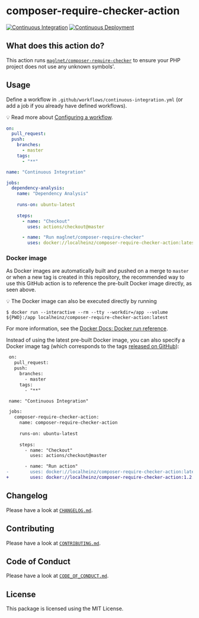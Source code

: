 # composer-require-checker-action

[![Continuous Integration](https://github.com/localheinz/composer-require-checker-action/workflows/Continuous%20Integration/badge.svg)](https://github.com/localheinz/composer-require-checker-action/actions)
[![Continuous Deployment](https://github.com/localheinz/composer-require-checker-action/workflows/Continuous%20Deployment/badge.svg)](https://github.com/localheinz/composer-require-checker-action/actions)

## What does this action do?

This action runs [`maglnet/composer-require-checker`]() to ensure your PHP project does not use any unknown symbols'.

## Usage

Define a workflow in `.github/workflows/continuous-integration.yml` (or add a job if you already have defined workflows).

:bulb: Read more about [Configuring a workflow](https://help.github.com/en/articles/configuring-a-workflow).

```yaml
on:
  pull_request:
  push:
    branches:
      - master
    tags:
      - "**"

name: "Continuous Integration"

jobs:
  dependency-analysis:
    name: "Dependency Analysis"
    
    runs-on: ubuntu-latest
    
    steps:
      - name: "Checkout"
        uses: actions/checkout@master

      - name: "Run maglnet/composer-require-checker"
        uses: docker://localheinz/composer-require-checker-action:latest
```

### Docker image

As Docker images are automatically built and pushed on a merge to `master` or when a new tag is created in this repository, the recommended way to use this GitHub action is to reference the pre-built Docker image directly, as seen above.

:bulb: The Docker image can also be executed directly by running

```
$ docker run --interactive --rm --tty --workdir=/app --volume ${PWD}:/app localheinz/composer-require-checker-action:latest
```

For more information, see the [Docker Docs: Docker run reference](https://docs.docker.com/engine/reference/run/).

Instead of using the latest pre-built Docker image, you can also specify a Docker image tag (which corresponds to the tags [released on GitHub](https://github.com/localheinz/composer-require-checker-action/releases)):

```diff
 on:
   pull_request:
   push:
     branches:
       - master
     tags:
       - "**"

 name: "Continuous Integration"

 jobs:
   composer-require-checker-action:
     name: composer-require-checker-action
    
     runs-on: ubuntu-latest
    
     steps:
       - name: "Checkout"
         uses: actions/checkout@master

       - name: "Run action"
-        uses: docker://localheinz/composer-require-checker-action:latest
+        uses: docker://localheinz/composer-require-checker-action:1.2.3
```

## Changelog

Please have a look at [`CHANGELOG.md`](CHANGELOG.md).

## Contributing

Please have a look at [`CONTRIBUTING.md`](.github/CONTRIBUTING.md).

## Code of Conduct

Please have a look at [`CODE_OF_CONDUCT.md`](.github/CODE_OF_CONDUCT.md).

## License

This package is licensed using the MIT License.
